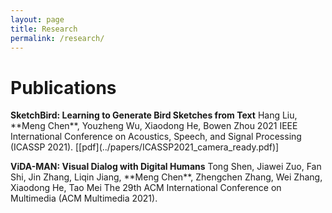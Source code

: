 ```yaml
---
layout: page
title: Research
permalink: /research/
---
```


<div>
<h1>Publications</h1>

<p>
<b>SketchBird: Learning to Generate Bird Sketches from Text</b>
Hang Liu, **Meng Chen**, Youzheng Wu, Xiaodong He, Bowen Zhou
2021 IEEE International Conference on Acoustics, Speech, and Signal Processing (ICASSP 2021). [[pdf](../papers/ICASSP2021_camera_ready.pdf)]
</p>

<p>
<b>ViDA-MAN: Visual Dialog with Digital Humans</b>
Tong Shen, Jiawei Zuo, Fan Shi, Jin Zhang, Liqin Jiang, **Meng Chen**, Zhengchen Zhang, Wei Zhang, Xiaodong He, Tao Mei
The 29th ACM International Conference on Multimedia (ACM Multimedia 2021).
</p>

</div>

